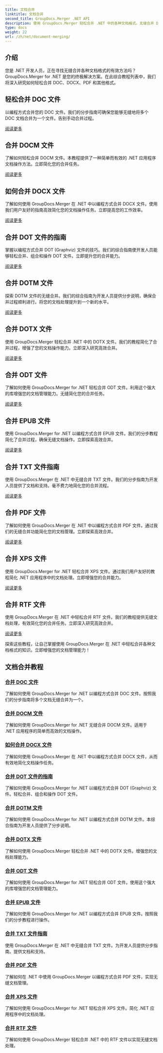 ```yaml
---
title: 文档合并
linktitle: 文档合并
second_title: GroupDocs.Merger .NET API
description: 使用 GroupDocs.Merger 轻松合并 .NET 中的各种文档格式。无缝合并 DOC、DOCX、PDF 等。立即增强您的文档管理！
type: docs
weight: 22
url: /zh/net/document-merging/
---
```

## 介绍

您是 .NET 开发人员，正在寻找无缝合并各种文档格式的有效方法吗？GroupDocs.Merger for .NET 是您的终极解决方案。在此综合教程列表中，我们将深入研究如何轻松合并 DOC、DOCX、PDF 和其他格式。

## 轻松合并 DOC 文件

以编程方式合并您的 DOC 文件。我们的分步指南可确保您能够无缝地将多个 DOC 文档合并为一个文件。告别手动合并过程。

[阅读更多](./merge-doc-files/)

## 合并 DOCM 文件

了解如何轻松合并 DOCM 文件。本教程提供了一种简单而有效的 .NET 应用程序文档操作方法。立即简化您的合并任务。

[阅读更多](./merging-docm-files/)

## 如何合并 DOCX 文件

了解如何使用 GroupDocs.Merger 在 .NET 中以编程方式合并 DOCX 文件。使用我们用户友好的指南高效简化您的文档操作任务。立即提高您的工作效率。

[阅读更多](./how-to-merge-docx-files/)

## 合并 DOT 文件的指南

掌握以编程方式合并 DOT (Graphviz) 文件的技巧。我们的综合指南使开发人员能够轻松合并、组合和操作 DOT 文件。立即提升您的合并能力。

[阅读更多](./guide-merging-dot-files/)

## 合并 DOTM 文件

探索 DOTM 文件的无缝合并。我们的综合指南为开发人员提供分步说明，确保合并过程顺利进行。将您的文档处理提升到一个新的水平。

[阅读更多](./merging-dotm-files/)

## 合并 DOTX 文件

使用 GroupDocs.Merger 轻松合并 .NET 中的 DOTX 文件。我们的教程简化了合并过程，增强了您的文档操作能力。立即深入研究高效合并。

[阅读更多](./merge-dotx-files/)

## 合并 ODT 文件

了解如何使用 GroupDocs.Merger for .NET 轻松合并 ODT 文件。利用这个强大的库增强您的文档管理能力。无缝简化您的合并任务。

[阅读更多](./merging-odt-files/)

## 合并 EPUB 文件

使用 GroupDocs.Merger for .NET 以编程方式合并 EPUB 文件。我们的分步教程简化了合并过程，确保无缝文档操作。立即探索高效合并。

[阅读更多](./merge-epub-files/)

## 合并 TXT 文件指南

使用 GroupDocs.Merger 在 .NET 中无缝合并 TXT 文件。我们的分步指南为开发人员提供了文档和支持。毫不费力地简化您的合并流程。

[阅读更多](./guide-merging-txt-files/)

## 合并 PDF 文件

了解如何使用 GroupDocs.Merger 在 .NET 中以编程方式合并 PDF 文件。通过我们的无缝合并功能简化您的文档管理。立即探索高效合并。

[阅读更多](./merging-pdf-files/)

## 合并 XPS 文件

使用 GroupDocs.Merger for .NET 轻松合并 XPS 文件。通过我们用户友好的教程简化 .NET 应用程序中的文档处理。立即增强您的合并能力。

[阅读更多](./merge-xps-files/)

## 合并 RTF 文件

使用 GroupDocs.Merger 在 .NET 中轻松合并 RTF 文件。我们的教程提供无缝文档处理，有效简化您的合并任务。立即深入研究高效合并。

[阅读更多](./merging-rtf-files/)

探索这些教程，让自己掌握使用 GroupDocs.Merger 在 .NET 中轻松合并各种文档格式的知识。立即增强您的文档管理能力！
## 文档合并教程
### [合并 DOC 文件](./merge-doc-files/)
了解如何使用 GroupDocs.Merger for .NET 以编程方式合并 DOC 文件。按照我们的分步指南将多个文档无缝合并为一个。
### [合并 DOCM 文件](./merging-docm-files/)
了解如何使用 GroupDocs.Merger for .NET 无缝合并 DOCM 文件。适用于 .NET 应用程序的简单而高效的文档操作。
### [如何合并 DOCX 文件](./how-to-merge-docx-files/)
了解如何使用 GroupDocs.Merger 在 .NET 中以编程方式合并 DOCX 文件，从而有效地简化文档操作任务。
### [合并 DOT 文件的指南](./guide-merging-dot-files/)
了解如何使用 GroupDocs.Merger for .NET 以编程方式合并 DOT (Graphviz) 文件。轻松合并、组合和操作 DOT 文件。
### [合并 DOTM 文件](./merging-dotm-files/)
了解如何使用 GroupDocs.Merger for .NET 以编程方式合并 DOTM 文件。本综合指南为开发人员提供了分步说明。
### [合并 DOTX 文件](./merge-dotx-files/)
了解如何使用 GroupDocs.Merger 轻松合并 .NET 中的 DOTX 文件。增强您的文档处理能力。
### [合并 ODT 文件](./merging-odt-files/)
了解如何使用 GroupDocs.Merger for .NET 轻松合并 ODT 文件。使用这个强大的库增强您的文档管理能力。
### [合并 EPUB 文件](./merge-epub-files/)
了解如何使用 GroupDocs.Merger for .NET 以编程方式合并 EPUB 文件。按照我们的分步教程进行操作。
### [合并 TXT 文件指南](./guide-merging-txt-files/)
使用 GroupDocs.Merger 在 .NET 中无缝合并 TXT 文件。为开发人员提供分步指南。提供文档和支持。
### [合并 PDF 文件](./merging-pdf-files/)
了解如何在 .NET 中使用 GroupDocs.Merger 以编程方式合并 PDF 文件，实现无缝文档管理。
### [合并 XPS 文件](./merge-xps-files/)
了解如何使用 GroupDocs.Merger for .NET 轻松合并 XPS 文件。简化 .NET 应用程序中的文档处理。
### [合并 RTF 文件](./merging-rtf-files/)
了解如何使用 GroupDocs.Merger 轻松合并 .NET 中的 RTF 文件以实现无缝文档处理。